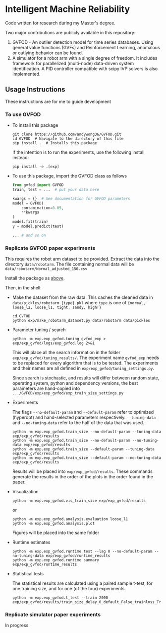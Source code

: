 # Intelligent Machine Reliability
Code written for research during my Master's degree. 

Two major contributions are publicly available in this repository:
1. GVFOD - An outlier detection model for time series databases. Using general value functions (GVFs) and Reinforcement Learning, anomalous or outlying behavior can be found.
2. A simulator for a robot arm with a single degree of freedom. It includes framework for parallelized (multi-node) data-driven system identification. A PID controller compatible with scipy IVP solvers is also implemented. 

## Usage Instructions
These instructions are for me to guide development
### To use GVFOD
* To install this package
    ```shell script
    git clone https://github.com/andywong36/GVFOD.git
    cd GVFOD  # Navigate to the directory of this file
    pip install .  # Installs this package
    ```
    If the intention is to run the experiments, use the following install instead:
    ```shell script
    pip install -e .[exp]
    ```

* To use this package, import the GVFOD class as follows

    ```python
    from gvfod import GVFOD
    train, test = ...  # put your data here
    
    kwargs = {}  # See documentation for GVFOD parameters
    model = GVFOD(
        contamination=0.05,
        **kwargs
    ) 
    model.fit(train)
    y = model.predict(test)
    
    ... # and so on
    ``` 


### Replicate GVFOD paper experiments
This requires the robot arm dataset to be provided. Extract the data into the directory `data/robotarm`. The file containing normal data will be `data/robotarm/Normal_adjusted_150.csv`

Install the package as [above](#to-use-GVFOD). 

Then, in the shell:
* Make the dataset from the raw data. This caches the cleaned data in `data/pickles/robotarm_{type}.pkl` where `type` is one of `{normal, loose_l2, loose_l1, tight, sandy, highT}`
    ```shell script 
    cd GVFOD
    python exp/make_robotarm_dataset.py data/robotarm data/pickles    
    ```

* Parameter tuning / search
    ```shell script 
    python -m exp.exp_gvfod.tuning gvfod_exp > exp/exp_gvfod/logs/exp_gvfod.log 2>&1
    ```
  This will place all the search information in the folder `exp/exp_gvfod/tuning_results/`. The experiment name `gvfod_exp` needs to be replaced for every algorithm that is to be tested. The experiments and their names are all defined in `exp/exp_gvfod/tuning_settings.py`.
  
  Since search is stochastic, and results will differ between random state, operating system, python and dependency versions, the best parameters are hand-copied into `.../GVFOD/exp/exp_gvfod/exp_train_size_settings.py`

* Experiments 
    
    The flags `--no-default-param` and `--default-param` refer to optimized (hyperopt) and hand-selected parameters 
    respectively. `--tuning-data` and `--no-tuning-data` refer to the half of the data that was used. 
    ```shell script
    python -m exp.exp_gvfod.train_size --no-default-param --tuning-data exp/exp_gvfod/results 
    python -m exp.exp_gvfod.train_size --no-default-param --no-tuning-data exp/exp_gvfod/results
    python -m exp.exp_gvfod.train_size --default-param --tuning-data exp/exp_gvfod/results
    python -m exp.exp_gvfod.train_size --default-param --no-tuning-data exp/exp_gvfod/results
    ```
    Results will be placed into `exp/exp_gvfod/results`. These commands generate the results in the order of the plots 
    in the order found in the paper.  

* Visualization
    ```shell script
    python -m exp.exp_gvfod.vis_train_size exp/exp_gvfod/results
    ```
  or
    ```shell script
    python -m exp.exp_gvfod.analysis.evaluation loose_l1
    python -m exp.exp_gvfod.analysis.plot
    ```
    Figures will be placed into the same folder
* Runtime estimates
    ``` shell script
    python -m exp.exp_gvfod.runtime test --lag 0 --no-default-param --no-tuning-data exp/exp_gvfod/runtime_results
    python -m exp.exp_gvfod.runtime summary exp/exp_gvfod/runtime_results
    ```
* Statistical tests
    
    The statistical results are calculated using a paired sample t-test, for one training size, and for one (of the four) experiments. 
    ```shell script
    python -m exp.exp_gvfod.t_test --train 2000 exp/exp_gvfod/results/train_size_delay_0_default_False_trainloss_True.json
    ```

### Replicate simulator paper experiments
In progress